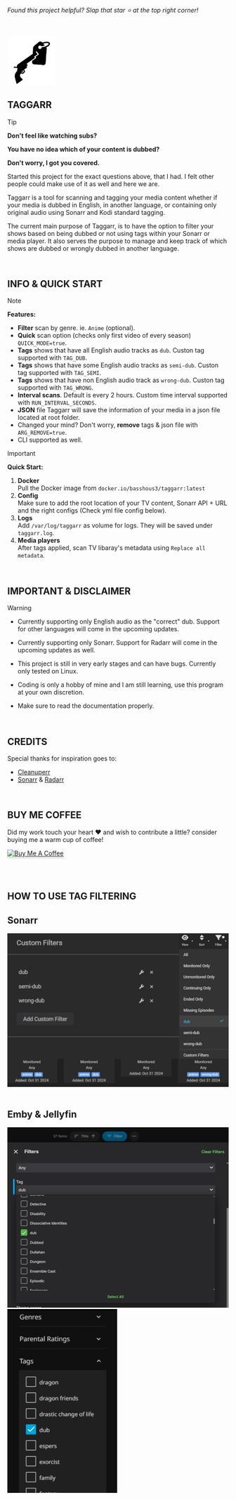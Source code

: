 ##
_Found this project helpful? Slap that star ⭐️ at the top right corner!_
##
<br>
<img width="110px" src=".images/taggarr_logo_whitebackground_round.png" alt=""></img> 

## TAGGARR

> [!TIP]
> 
> **Don't feel like watching subs?**
>
> **You have no idea which of your content is dubbed?**
>
> **Don't worry, I got you covered.**

Started this project for the exact questions above, that I had. I felt other people could make use of it as well and here we are.

Taggarr is a tool for scanning and tagging your media content whether if your media is dubbed in English, in another language, or containing only original audio using Sonarr and Kodi standard tagging.

The current main purpose of Taggarr, is to have the option to filter your shows based on being dubbed or not using tags within your Sonarr or media player. It also serves the purpose to manage and keep track of which shows are dubbed or wrongly dubbed in another language. 

<br>

## INFO & QUICK START
> [!NOTE]
> **Features:**
> - **Filter** scan by genre. ie. `Anime` (optional).
> - **Quick** scan option (checks only first video of every season) `QUICK_MODE=true`.
> - **Tags** shows that have all English audio tracks as `dub`. Custon tag supported with `TAG_DUB`.
> - **Tags** shows that have some English audio tracks as `semi-dub`. Custon tag supported with `TAG_SEMI`.
> - **Tags** shows that have non English audio track as `wrong-dub`. Custon tag supported with `TAG_WRONG`.
> - **Interval scans**. Default is every 2 hours. Custom time interval supported with `RUN_INTERVAL_SECONDS`.
> - **JSON** file Taggarr will save the information of your media in a json file located at root folder.
> - Changed your mind? Don't worry, **remove** tags & json file with `ARG_REMOVE=true`.
> - CLI supported as well.

> [!IMPORTANT]
> **Quick Start:**
>
> 1. **Docker**  
> Pull the Docker image from `docker.io/basshous3/taggarr:latest`
> 2. **Config**  
> Make sure to add the root location of your TV content, Sonarr API + URL and the right configs (Check yml file config below).
> 3. **Logs**  
> Add `/var/log/taggarr` as volume for logs. They will be saved under `taggarr.log`.
> 4. **Media players**  
> After tags applied, scan TV libaray's metadata using `Replace all metadata`.

<br>

## IMPORTANT & DISCLAIMER

> [!WARNING]
> - Currently supporting only English audio as the "correct" dub. Support for other languages will come in the upcoming updates.
>    
> - Currently supporting only Sonarr. Support for Radarr will come in the upcoming updates as well.
> - This project is still in very early stages and can have bugs. Currently only tested on Linux.
> - Coding is only a hobby of mine and I am still learning, use this program at your own discretion.
> - Make sure to read the documentation properly.

<br>

## CREDITS
Special thanks for inspiration goes to:
- [Cleanuperr](https://github.com/flmorg/cleanuperr)
- [Sonarr](https://github.com/Sonarr/Sonarr) & [Radarr](https://github.com/Radarr/Radarr)

<br>

## BUY ME COFFEE
Did my work touch your heart ❤️ and wish to contribute a little? consider buying me a warm cup of coffee!

<a href="https://ko-fi.com/basshouse" target="_blank"><img src="https://cdn.prod.website-files.com/5c14e387dab576fe667689cf/670f5a0172b90570b1c21dab_kofi_logo.png" alt="Buy Me A Coffee" style="height: 41px !important;width: 150px !important;box-shadow: 0px 3px 2px 0px rgba(190, 190, 190, 0.5) !important;-webkit-box-shadow: 0px 3px 2px 0px rgba(190, 190, 190, 0.5) !important;" ></a>


<br><br>
## HOW TO USE TAG FILTERING
## Sonarr
<img width="510px" src=".images/sonarr_.jpg" alt=""></img>
<br><br>
## Emby & Jellyfin
<img width="510px" src=".images/emby.png" alt=""></img>  <img width="250px" src=".images/jellyfin.jpg" alt=""></img> 





